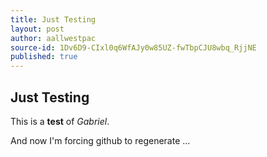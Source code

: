 ```yaml
---
title: Just Testing
layout: post
author: aallwestpac
source-id: 1Dv6D9-CIxl0q6WfAJy0w85UZ-fwTbpCJU8wbq_RjjNE
published: true
---
```

## Just Testing

This is a **test** of _Gabriel_.

And now I'm forcing github to regenerate ...
